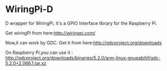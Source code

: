 # WiringPi-D
D wrapper for WiringPi, it's a GPIO Interface library for the Raspberry Pi.

Get wiringPi from here:http://wiringpi.com/

Now,it can work by GDC. Get it from here:http://gdcproject.org/downloads

 On  Raspberry Pi,you can use it : http://gdcproject.org/downloads/binaries/5.2.0/arm-linux-gnueabihf/gdc-5.2.0+2.066.1.tar.xz

